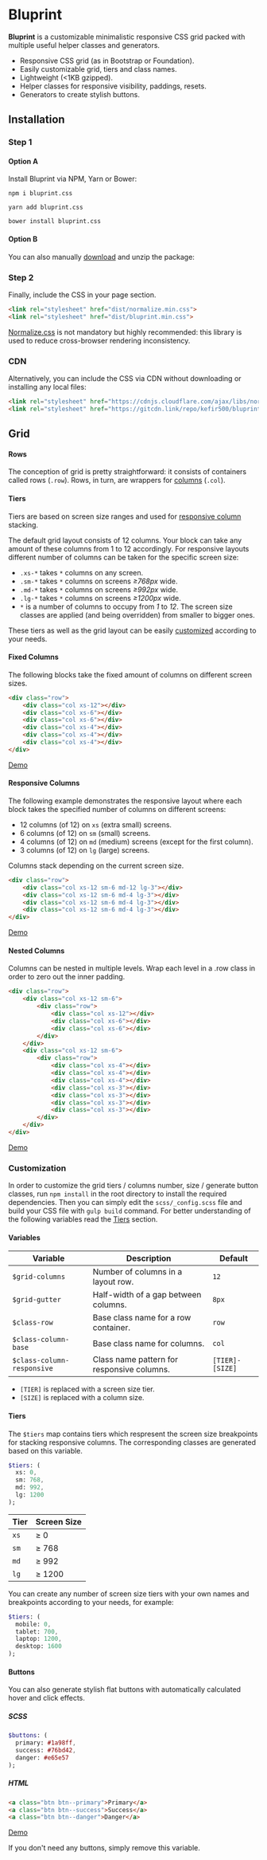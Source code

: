 # Bluprint

**Bluprint** is a customizable minimalistic responsive CSS grid packed with multiple useful helper classes and generators.

- Responsive CSS grid (as in Bootstrap or Foundation).
- Easily customizable grid, tiers and class names.
- Lightweight (<1KB gzipped).
- Helper classes for responsive visibility, paddings, resets.
- Generators to create stylish buttons.

## Installation

### Step 1

#### Option A

Install Bluprint via NPM, Yarn or Bower:

`npm i bluprint.css`

`yarn add bluprint.css`

`bower install bluprint.css`

#### Option B

You can also manually [download](https://github.com/kefir500/bluprint/zipball/master) and unzip the package:

### Step 2

Finally, include the CSS in your page <head> section.

```html
<link rel="stylesheet" href="dist/normalize.min.css">
<link rel="stylesheet" href="dist/bluprint.min.css">
```

[Normalize.css](https://necolas.github.io/normalize.css/) is not mandatory but highly recommended: this library is used to reduce cross-browser rendering inconsistency.

### CDN
Alternatively, you can include the CSS via CDN without downloading or installing any local files:

```html
<link rel="stylesheet" href="https://cdnjs.cloudflare.com/ajax/libs/normalize/7.0.0/normalize.min.css">
<link rel="stylesheet" href="https://gitcdn.link/repo/kefir500/bluprint/master/dist/bluprint.min.css">
```

## Grid

#### Rows

The conception of grid is pretty straightforward: it consists of containers called rows (`.row`).
Rows, in turn, are wrappers for [columns](#fixed-columns) (`.col`).

#### Tiers

Tiers are based on screen size ranges and used for [responsive column](#responsive-columns) stacking.

The default grid layout consists of 12 columns. Your block can take any amount of these columns from 1 to 12 accordingly. For responsive layouts different number of columns can be taken for the specific screen size:

- `.xs-*` takes `*` columns on any screen.
- `.sm-*` takes `*` columns on screens *≥768px* wide.
- `.md-*` takes `*` columns on screens *≥992px* wide.
- `.lg-*` takes `*` columns on screens *≥1200px* wide.
- `*` is a number of columns to occupy from *1* to *12*.
The screen size classes are applied (and being overridden) from smaller to bigger ones.

These tiers as well as the grid layout can be easily [customized](#customization) according to your needs.

#### Fixed Columns

The following blocks take the fixed amount of columns on different screen sizes.

```html
<div class="row">
    <div class="col xs-12"></div>
    <div class="col xs-6"></div>
    <div class="col xs-6"></div>
    <div class="col xs-4"></div>
    <div class="col xs-4"></div>
    <div class="col xs-4"></div>
</div>
```

[Demo](https://qwertycube.com/bluprint/#fixed-columns)

#### Responsive Columns

The following example demonstrates the responsive layout where each block takes the specified number of columns on different screens:

- 12 columns (of 12) on `xs` (extra small) screens.
- 6 columns (of 12) on `sm` (small) screens.
- 4 columns (of 12) on `md` (medium) screens (except for the first column).
- 3 columns (of 12) on `lg` (large) screens.

Columns stack depending on the current screen size.

```html
<div class="row">
    <div class="col xs-12 sm-6 md-12 lg-3"></div>
    <div class="col xs-12 sm-6 md-4 lg-3"></div>
    <div class="col xs-12 sm-6 md-4 lg-3"></div>
    <div class="col xs-12 sm-6 md-4 lg-3"></div>
</div>
```

[Demo](https://qwertycube.com/bluprint/#responsive-columns)

#### Nested Columns

Columns can be nested in multiple levels. Wrap each level in a .row class in order to zero out the inner padding.

```html
<div class="row">
    <div class="col xs-12 sm-6">
        <div class="row">
            <div class="col xs-12"></div>
            <div class="col xs-6"></div>
            <div class="col xs-6"></div>
        </div>
    </div>
    <div class="col xs-12 sm-6">
        <div class="row">
            <div class="col xs-4"></div>
            <div class="col xs-4"></div>
            <div class="col xs-4"></div>
            <div class="col xs-3"></div>
            <div class="col xs-3"></div>
            <div class="col xs-3"></div>
            <div class="col xs-3"></div>
        </div>
    </div>
</div>
```

[Demo](https://qwertycube.com/bluprint/#nested-columns)

### Customization

In order to customize the grid tiers / columns number, size / generate button classes, run `npm install` in the root directory to install the required dependencies. Then you can simply edit the `scss/_config.scss` file and build your CSS file with `gulp build` command. For better understanding of the following variables read the [Tiers](#tiers) section.

#### Variables

Variable                   | Description                                | Default
---------------------------|--------------------------------------------|----------------
`$grid-columns`            | Number of columns in a layout row.         | `12`
`$grid-gutter`             | Half-width of a gap between columns.       | `8px`
`$class-row`               | Base class name for a row container.       | `row`
`$class-column-base`       | Base class name for columns.               | `col`
`$class-column-responsive` | Class name pattern for responsive columns. | `[TIER]-[SIZE]`

- `[TIER]` is replaced with a screen size tier.
- `[SIZE]` is replaced with a column size.

#### Tiers

The `$tiers` map contains tiers which respresent the screen size breakpoints for stacking responsive columns. The corresponding classes are generated based on this variable.

```sass
$tiers: (
  xs: 0,
  sm: 768,
  md: 992,
  lg: 1200
);
```

Tier | Screen Size
-----|------------
`xs` | ≥ 0
`sm` | ≥ 768
`md` | ≥ 992
`lg` | ≥ 1200

You can create any number of screen size tiers with your own names and breakpoints according to your needs, for example:

```sass
$tiers: (
  mobile: 0,
  tablet: 700,
  laptop: 1200,
  desktop: 1600
);
```

#### Buttons

You can also generate stylish flat buttons with automatically calculated hover and click effects.

##### SCSS
```sass
$buttons: (
  primary: #1a98ff,
  success: #76bd42,
  danger: #e65e57
);
```

##### HTML
```html
<a class="btn btn--primary">Primary</a>
<a class="btn btn--success">Success</a>
<a class="btn btn--danger">Danger</a>
```

[Demo](https://qwertycube.com/bluprint/#buttons)

If you don't need any buttons, simply remove this variable.

